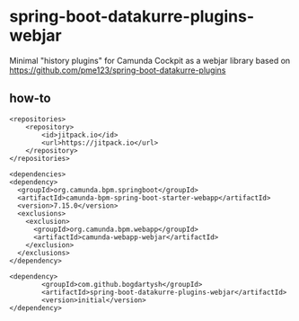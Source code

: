 # spring-boot-datakurre-plugins-webjar
Minimal "history plugins" for Camunda Cockpit as a webjar library
based on https://github.com/pme123/spring-boot-datakurre-plugins
## how-to

    <repositories>
        <repository>
            <id>jitpack.io</id>
            <url>https://jitpack.io</url>
        </repository>
    </repositories>
    
    <dependencies>
    <dependency>
      <groupId>org.camunda.bpm.springboot</groupId>
      <artifactId>camunda-bpm-spring-boot-starter-webapp</artifactId>
      <version>7.15.0</version>
      <exclusions>
        <exclusion>
          <groupId>org.camunda.bpm.webapp</groupId>
          <artifactId>camunda-webapp-webjar</artifactId>
        </exclusion>
      </exclusions>
    </dependency>
    
    <dependency>
            <groupId>com.github.bogdartysh</groupId>
            <artifactId>spring-boot-datakurre-plugins-webjar</artifactId>
            <version>initial</version>
    </dependency>

